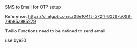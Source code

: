 SMS to Email for OTP setup

Reference: https://chatgpt.com/c/68e16418-5724-8328-b699-79b85a885279

Twilio Functions need to be defined to send email.

use bye30

